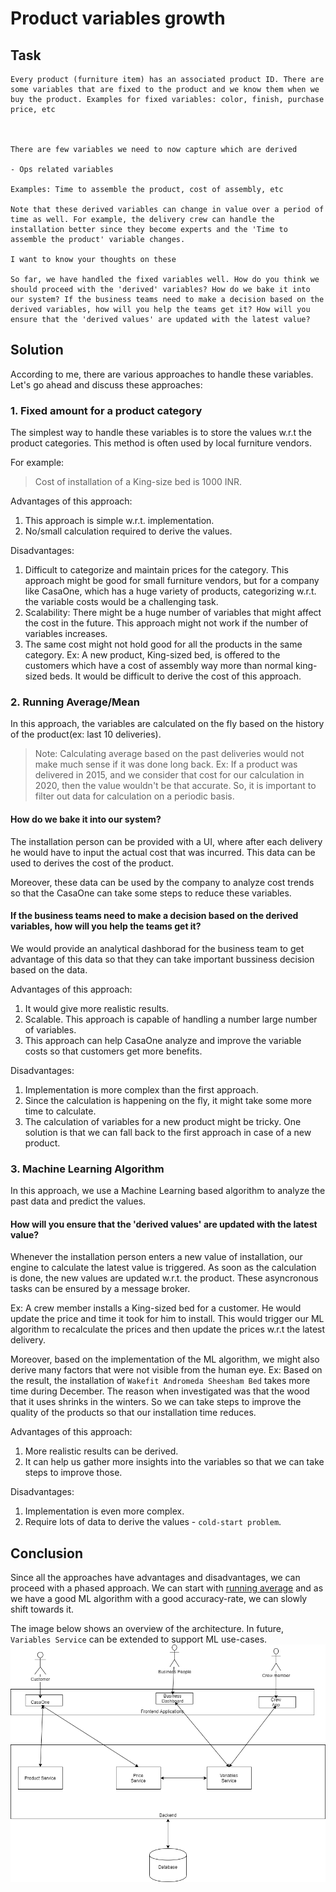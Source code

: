 # Product variables growth

## Task

```
Every product (furniture item) has an associated product ID. There are some variables that are fixed to the product and we know them when we buy the product. Examples for fixed variables: color, finish, purchase price, etc



There are few variables we need to now capture which are derived

- Ops related variables

Examples: Time to assemble the product, cost of assembly, etc

Note that these derived variables can change in value over a period of time as well. For example, the delivery crew can handle the installation better since they become experts and the 'Time to assemble the product' variable changes.

I want to know your thoughts on these

So far, we have handled the fixed variables well. How do you think we should proceed with the 'derived' variables? How do we bake it into our system? If the business teams need to make a decision based on the derived variables, how will you help the teams get it? How will you ensure that the 'derived values' are updated with the latest value?
```

## Solution

According to me, there are various approaches to handle these variables. Let's go ahead and discuss these approaches:

### 1. Fixed amount for a product category

The simplest way to handle these variables is to store the values w.r.t the product categories. This method is often used by local furniture vendors.

For example:

> Cost of installation of a King-size bed is 1000 INR.

Advantages of this approach:

1. This approach is simple w.r.t. implementation.
2. No/small calculation required to derive the values.

Disadvantages:

1. Difficult to categorize and maintain prices for the category. This approach might be good for small furniture vendors, but for a company like CasaOne, which has a huge variety of products, categorizing w.r.t. the variable costs would be a challenging task.
2. Scalability: There might be a huge number of variables that might affect the cost in the future. This approach might not work if the number of variables increases.
3. The same cost might not hold good for all the products in the same category. Ex: A new product, King-sized bed, is offered to the customers which have a cost of assembly way more than normal king-sized beds. It would be difficult to derive the cost of this approach.

### 2. Running Average/Mean

In this approach, the variables are calculated on the fly based on the history of the product(ex: last 10 deliveries).

> Note: Calculating average based on the past deliveries would not make much sense if it was done long back. Ex: If a product was delivered in 2015, and we consider that cost for our calculation in 2020, then the value wouldn't be that accurate. So, it is important to filter out data for calculation on a periodic basis.

#### How do we bake it into our system?

The installation person can be provided with a UI, where after each delivery he would have to input the actual cost that was incurred. This data can be used to derives the cost of the product.

Moreover, these data can be used by the company to analyze cost trends so that the CasaOne can take some steps to reduce these variables.

#### If the business teams need to make a decision based on the derived variables, how will you help the teams get it?

We would provide an analytical dashborad for the business team to get advantage of this data so that they can take important bussiness decision based on the data.

Advantages of this approach:

1. It would give more realistic results.
2. Scalable. This approach is capable of handling a number large number of variables.
3. This approach can help CasaOne analyze and improve the variable costs so that customers get more benefits.

Disadvantages:

1. Implementation is more complex than the first approach.
2. Since the calculation is happening on the fly, it might take some more time to calculate.
3. The calculation of variables for a new product might be tricky. One solution is that we can fall back to the first approach in case of a new product.

### 3. Machine Learning Algorithm

In this approach, we use a Machine Learning based algorithm to analyze the past data and predict the values.

#### How will you ensure that the 'derived values' are updated with the latest value?

Whenever the installation person enters a new value of installation, our engine to calculate the latest value is triggered. As soon as the calculation is done, the new values are updated w.r.t. the product. These asyncronous tasks can be ensured by a message broker.

Ex: A crew member installs a King-sized bed for a customer. He would update the price and time it took for him to install. This would trigger our ML algorithm to recalculate the prices and then update the prices w.r.t the latest delivery.

Moreover, based on the implementation of the ML algorithm, we might also derive many factors that were not visible from the human eye. Ex: Based on the result, the installation of `Wakefit Andromeda Sheesham Bed` takes more time during December. The reason when investigated was that the wood that it uses shrinks in the winters. So we can take steps to improve the quality of the products so that our installation time reduces.

Advantages of this approach:

1. More realistic results can be derived.
2. It can help us gather more insights into the variables so that we can take steps to improve those.

Disadvantages:

1. Implementation is even more complex.
2. Require lots of data to derive the values - `cold-start problem`.

## Conclusion

Since all the approaches have advantages and disadvantages, we can proceed with a phased approach. 
We can start with [running average](#2-running-averagemean) and as we have a good ML algorithm with a good accuracy-rate, we can slowly shift towards it.

The image below shows an overview of the architecture. In future, `Variables Service` can be extended to support ML use-cases.
![architecture](architecture.png)

